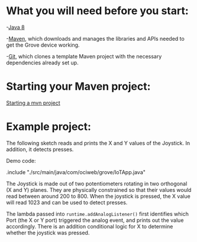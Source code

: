 # What you will need before you start:
-[Java 8](https://docs.oracle.com/javase/8/docs/technotes/guides/install/install_overview.html) 

-[Maven](https://maven.apache.org/install.html), which downloads and manages the libraries and APIs needed to get the Grove device working.

-[Git](https://git-scm.com/), which clones a template Maven project with the necessary dependencies already set up.

# Starting your Maven project: 
[Starting a mvn project](https://github.com/oci-pronghorn/FogLighter/blob/master/README.md)

# Example project:
 
The following sketch reads and prints the X and Y values of the Joystick. In addition, it detects presses.
 
Demo code: 

.include "./src/main/java/com/ociweb/grove/IoTApp.java"
 

The Joystick is made out of two potentiometers rotating in two orthogonal (X and Y) planes. They are physically constrained so that their values would read between around 200 to 800. When the joystick is pressed, the X value will read 1023 and can be used to detect presses.

The lambda passed into ```runtime.addAnalogListener()``` first identifies which Port (the X or Y port) triggered the analog event, and prints out the value accordingly. There is an addition conditional logic for X to determine whether the joystick was pressed.

 
 
 
 
 
 